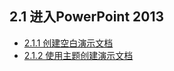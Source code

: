 ## 2.1  进入PowerPoint 2013

- [2.1.1  创建空白演示文档](./chapter2-1-1.md)
- [2.1.2  使用主题创建演示文档](./chapter2-1-2.md)

